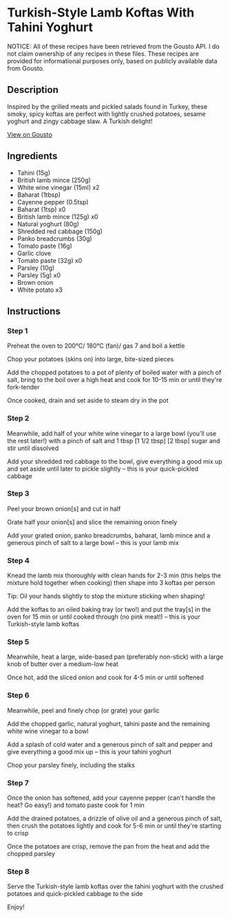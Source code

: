 # Turkish-Style Lamb Koftas With Tahini Yoghurt

NOTICE: All of these recipes have been retrieved from the Gousto API. I do not claim ownership of any recipes in these files. These recipes are provided for informational purposes only, based on publicly available data from Gousto.

## Description

Inspired by the grilled meats and pickled salads found in Turkey, these smoky, spicy koftas are perfect with lightly crushed potatoes, sesame yoghurt and zingy cabbage slaw. A Turkish delight!

[View on Gousto](https://www.gousto.co.uk/recipes/cookbook/turkish-lamb-koftas-with-tahini-yoghurt)

## Ingredients

- Tahini (15g)
- British lamb mince (250g)
- White wine vinegar (15ml) x2
- Baharat (1tbsp)
- Cayenne pepper (0.5tsp)
- Baharat (1tsp) x0
- British lamb mince (125g) x0
- Natural yoghurt (80g)
- Shredded red cabbage (150g)
- Panko breadcrumbs (30g)
- Tomato paste (16g)
- Garlic clove
- Tomato paste (32g) x0
- Parsley (10g)
- Parsley (5g) x0
- Brown onion
- White potato x3

## Instructions


### Step 1

Preheat the oven to 200°C/ 180°C (fan)/ gas 7 and boil a kettle

Chop your potatoes (skins on) into large, bite-sized pieces

Add the chopped potatoes to a pot of plenty of boiled water with a pinch of salt, bring to the boil over a high heat and cook for 10-15 min or until they're fork-tender

Once cooked, drain and set aside to steam dry in the pot


### Step 2

Meanwhile, add half of your white wine vinegar to a large bowl (you'll use the rest later!) with a pinch of salt and 1 tbsp <span class="text-purple">[1 1/2 tbsp]</span> <span class="text-danger">[2 tbsp]</span> sugar and stir until dissolved

Add your shredded red cabbage to the bowl, give everything a good mix up and set aside until later to pickle slightly – this is your quick-pickled cabbage


### Step 3

Peel your brown onion[s] and cut in half

Grate half your onion[s] and slice the remaining onion finely

Add your grated onion, panko breadcrumbs, baharat, lamb mince and a generous pinch of salt to a large bowl – this is your lamb mix


### Step 4

Knead the lamb mix thoroughly with clean hands for 2-3 min (this helps the mixture hold together when cooking) then shape into 3 koftas per person

Tip: Oil your hands slightly to stop the mixture sticking when shaping!

Add the koftas to an oiled baking tray (or two!) and put the tray[s] in the oven for 15 min or until  cooked through (no pink meat!) – this is your Turkish-style lamb koftas


### Step 5

Meanwhile, heat a large, wide-based pan (preferably non-stick) with a large knob of butter over a medium-low heat

Once hot, add the sliced onion and cook for 4-5 min or until softened


### Step 6

Meanwhile, peel and finely chop (or grate) your garlic

Add the chopped garlic, natural yoghurt, tahini paste and the remaining white wine vinegar to a bowl

Add a splash of cold water and a generous pinch of salt and pepper and give everything a good mix up – this is your tahini yoghurt

Chop your parsley finely, including the stalks


### Step 7

Once the onion has softened, add your cayenne pepper (can't handle the heat? Go easy!) and tomato paste cook for 1 min

Add the drained potatoes, a drizzle of olive oil and a generous pinch of salt, then crush the potatoes lightly and cook for 5-6 min or until they're starting to crisp

Once the potatoes are crisp, remove the pan from the heat and add the chopped parsley

### Step 8

Serve the Turkish-style lamb koftas over the tahini yoghurt with the crushed potatoes and quick-pickled cabbage to the side

Enjoy!

